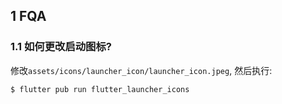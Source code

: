 ## 1 FQA

### 1.1 如何更改启动图标?
修改`assets/icons/launcher_icon/launcher_icon.jpeg`, 然后执行:
```bash
$ flutter pub run flutter_launcher_icons 
```
